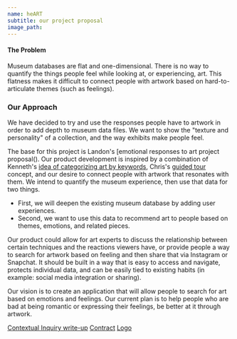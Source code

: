 ```yaml
---
name: heART
subtitle: our project proposal
image_path: 
---
```


#### The Problem

Museum databases are flat and one-dimensional. There is no way to quantify the things people feel while looking at, or experiencing, art. This flatness makes it difficult to connect people with artwork based on hard-to-articulate themes (such as feelings). 

### Our Approach
We have decided to try and use the responses people have to artwork in order to add depth to museum data files. We want to show the "texture and personality" of a collection, and the way exhibits make people feel. 

The base for this project is Landon's [emotional responses to art project proposal(). Our product development is inspired by a combination of Kenneth's [idea of categorizing art by keywords](https://kennethan12.github.io/project/project-proposal/), Chris's [guided tour](https://cla1.github.io/2018-09-21-project-proposal/) concept, and our desire to connect people with artwork that resonates with them. 
We intend to quantify the museum experience, then use that data for two things. 
* First, we will deepen the existing museum database by adding user experiences. 
* Second, we want to use this data to recommend art to people based on themes, emotions, and related pieces. 

Our product could allow for art experts to discuss the relationship between certain techniques and the reactions viewers have, or provide people a way to search for artwork based on feeling and then share that via Instagram or Snapchat. It should be built in a way that is easy to access and navigate, protects individual data, and can be easily tied to existing habits (in example: social media integration or sharing). 

Our vision is to create an application that will allow people to search for art based on emotions and feelings. Our current plan is to help people who are bad at being romantic or expressing their feelings, be better at it through artwork. 





[Contextual Inquiry write-up](https://londonmeanswild.github.io/museum-experience/groundwork/research/2018/09/26/contextual-inquiry/)
[Contract](https://londonmeanswild.github.io/museum-experience/teambuilding/groundwork/2018/09/26/contract/)
[Logo](https://londonmeanswild.github.io/museum-experience/groundwork/2018/09/26/logo/)
